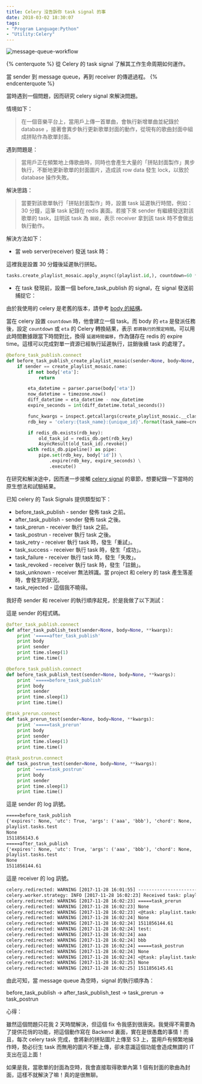 ```yaml
---
title: Celery 沒告訴你 task signal 的事
date: 2018-03-02 18:30:07
tags:
- "Program Language:Python"
- "Utility:Celery"
---
```


![message-queue-workflow](/images/2018/3/message-queue-workflow.png)

{% centerquote %}
從 Celery 的 task signal 了解其工作生命周期如何運作。

當 sender 到 message queue，再到 receiver 的傳遞過程。
{% endcenterquote %}

<!-- more -->

當時遇到一個問題，因而研究 celery signal 來解決問題。

情境如下：
> 在一個音樂平台上，當用戶上傳一首單曲，會執行新增單曲並紀錄於 database ，接著會異步執行更新歌單封面的動作，從現有的歌曲封面中組成拼貼作為歌單封面。

遇到問題是：
> 當用戶正在頻繁地上傳歌曲時，同時也會產生大量的「拼貼封面製作」異步執行，不斷地更新歌單的封面圖片，造成該 row data 發生 lock，以致於 database 操作失敗。

解決思路：
> 當要對該歌單執行「拼貼封面製作」時，設置 task 延遲執行時間，例如： 30 分鐘，這筆 task 紀錄在 redis 裏面。若接下來 sender 有繼續發送對該歌單的 task，註明該 task 為 `銷毀`，表示 receiver 拿到該 task 時不會做出執行動作。

解決方法如下：

* 當 web server(receiver) 發送 task 時：

這裡我是設置 30 分鐘後延遲執行拼貼。

```py
tasks.create_playlist_mosaic.apply_async((playlist.id,), countdown=60 * 30)
```

* 在 task 發現前，設置一個 before_task_publish 的 signal，在 signal 發送前捕捉它：

由於我使用的 celery 是老舊的版本，請參考 [body 的結構](http://docs.celeryproject.org/en/latest/internals/protocol.html#version-1)。

當在 celery 設置 `countdown` 時，他會建立一個 task。而 body 的 `eta` 是發派任務後，設定 `countdown` 或 `eta` 的 Celery 轉換結果，表示  `即將執行的預定時間`。可以用此時間數據跟當下時間對比，換得 `延遲時間偏移`，作為儲存在 redis 的 expire time。這樣可以完成對單一資源已經執行延遲執行，註銷後續 task 的處理了。

```py
@before_task_publish.connect
def before_task_publish_create_playlist_mosaic(sender=None, body=None, **kwargs):
    if sender == create_playlist_mosaic.name:
        if not body['eta']:
            return

        eta_datetime = parser.parse(body['eta'])
        now_datetime = timezone.now()
        diff_datetime = eta_datetime - now_datetime
        expire_seconds = int(diff_datetime.total_seconds())

        func_kwargs = inspect.getcallargs(create_playlist_mosaic.__class__.run, *body['args'], **body['kwargs'])
        rdb_key = 'celery:{task_name}:{unique_id}'.format(task_name=create_playlist_mosaic.__name__, unique_id=func_kwargs['playlist_id'])

        if redis_db.exists(rdb_key):
            old_task_id = redis_db.get(rdb_key)
            AsyncResult(old_task_id).revoke()
        with redis_db.pipeline() as pipe:
            pipe.set(rdb_key, body['id']) \
                .expire(rdb_key, expire_seconds) \
                .execute()
```

在研究和解決途中，因而進一步接觸 [celery signal](http://docs.celeryproject.org/en/latest/userguide/signals.html) 的章節，想要紀錄一下當時的原生想法和試驗結果。

已知 celery 的 Task Signals 提供類型如下：

* before_task_publish - sender 發佈 task 之前。
* after_task_publish - sender 發佈 task 之後。
* task_prerun - receiver 執行 task 之前。
* task_postrun - receiver 執行 task 之後。
* task_retry - receiver 執行 task 時，發生「重試」。
* task_success - receiver 執行 task 時，發生「成功」。
* task_failure - receiver 執行 task 時，發生「失敗」。
* task_revoked - receiver 執行 task 時，發生「註銷」。
* task_unknown - receiver 無法辨識。當 project 和 celery 的 task 產生落差時，會發生的狀況。
* task_rejected - 這個我不曉得。

我好奇 sender 和 receiver 的執行順序起見，於是我做了以下測試：

這是 sender 的程式碼。

```python
@after_task_publish.connect
def after_task_publish_test(sender=None, body=None, **kwargs):
    print '=====after_task_publish'
    print body
    print sender
    print time.sleep(1)
    print time.time()

@before_task_publish.connect
def before_task_publish_test(sender=None, body=None, **kwargs):
    print '=====before_task_publish'
    print body
    print sender
    print time.sleep(1)
    print time.time()

@task_prerun.connect
def task_prerun_test(sender=None, body=None, **kwargs):
    print '=====task_prerun'
    print body
    print sender
    print time.sleep(1)
    print time.time()

@task_postrun.connect
def task_postrun_test(sender=None, body=None, **kwargs):
    print '=====task_postrun'
    print body
    print sender
    print time.sleep(1)
    print time.time()
```

這是 sender 的 log 訊號。

```txt
=====before_task_publish
{'expires': None, 'utc': True, 'args': ('aaa', 'bbb'), 'chord': None, 'callbacks': None, 'errbacks': None, 'taskset': None, 'id': 'd4624317-0869-40b9-bcda-52c305eb2ed2', 'retries': 0, 'task': 'playlist.tasks.test', 'timelimit': (None, None), 'eta': None, 'kwargs': {}}
playlist.tasks.test
None
1511856143.6
=====after_task_publish
{'expires': None, 'utc': True, 'args': ('aaa', 'bbb'), 'chord': None, 'callbacks': None, 'errbacks': None, 'taskset': None, 'id': 'd4624317-0869-40b9-bcda-52c305eb2ed2', 'retries': 0, 'task': 'playlist.tasks.test', 'timelimit': (None, None), 'eta': None, 'kwargs': {}}
playlist.tasks.test
None
1511856144.61
```

這是 receiver 的 log 訊號。

```txt
celery.redirected: WARNING [2017-11-28 16:01:55] -------------------------------------------------------------------------------
celery.worker.strategy: INFO [2017-11-28 16:02:23] Received task: playlist.tasks.test[d4624317-0869-40b9-bcda-52c305eb2ed2]
celery.redirected: WARNING [2017-11-28 16:02:23] =====task_prerun
celery.redirected: WARNING [2017-11-28 16:02:23] None
celery.redirected: WARNING [2017-11-28 16:02:23] <@task: playlist.tasks.test of streetvoice:0x7f6137f6ce90 (v2 compatible)>
celery.redirected: WARNING [2017-11-28 16:02:24] None
celery.redirected: WARNING [2017-11-28 16:02:24] 1511856144.61
celery.redirected: WARNING [2017-11-28 16:02:24] test:
celery.redirected: WARNING [2017-11-28 16:02:24] aaa
celery.redirected: WARNING [2017-11-28 16:02:24] bbb
celery.redirected: WARNING [2017-11-28 16:02:24] =====task_postrun
celery.redirected: WARNING [2017-11-28 16:02:24] None
celery.redirected: WARNING [2017-11-28 16:02:24] <@task: playlist.tasks.test of streetvoice:0x7f6137f6ce90 (v2 compatible)>
celery.redirected: WARNING [2017-11-28 16:02:25] None
celery.redirected: WARNING [2017-11-28 16:02:25] 1511856145.61
```

由此可知，當 message queue 為空時，signal 的執行順序為：

before_task_publish -> after_task_publish_test -> task_prerun -> task_postrun

心得：

雖然這個問題只花我 2 天時間解決，但這個 fix 令我感到很唐突。我覺得不需要為了提供花俏的功能，把這個動作寫在 Backend 裏面，實在是很愚蠢的事情！而且，每次 celery task 完成，會將新的拼貼圖片上傳至 S3 上，當用戶有頻繁地操作時，勢必衍生 task 而無用的圖片不斷上傳，卻未意識這個功能會造成無謂的 IT 支出在這上面！

如果是我，當歌單的封面為空時，我會直接取得歌單內第 1 個有封面的歌曲為封面，這樣不就解決了嘛！真的是很無聊。
